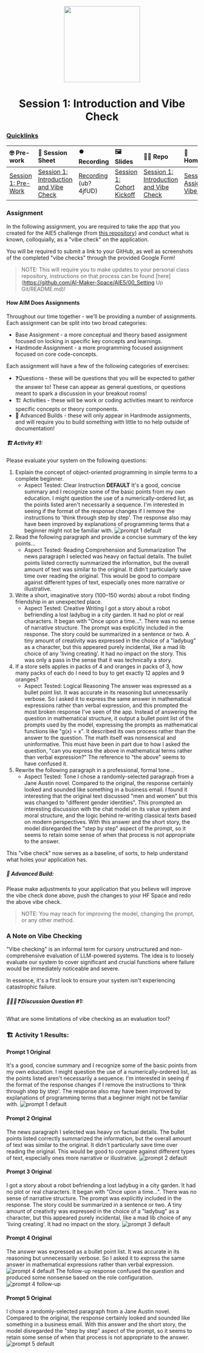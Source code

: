 <p align = "center" draggable=”false” ><img src="https://github.com/AI-Maker-Space/LLM-Dev-101/assets/37101144/d1343317-fa2f-41e1-8af1-1dbb18399719" 
     width="200px"
     height="auto"/>
</p>

<h1 align="center" id="heading">Session 1: Introduction and Vibe Check</h1>

### [Quicklinks](https://github.com/AI-Maker-Space/AIE5/00_AIM_Quicklinks)

| 🤓 Pre-work | 📰 Session Sheet | ⏺️ Recording     | 🖼️ Slides        | 👨‍💻 Repo         | 📝 Homework      | 📁 Feedback       |
|:-----------------|:-----------------|:-----------------|:-----------------|:-----------------|:-----------------|:-----------------|
| [Session 1: Pre-Work](https://www.notion.so/The-AI-Engineering-Bootcamp-Cohort-5-Home-Page-175cd547af3d80969151ebc75bb1d94a?pvs=4#175cd547af3d8159907cf0ac05eb9050)| [Session 1: Introduction and Vibe Check](https://www.notion.so/Session-1-Introduction-and-Vibe-Check-177cd547af3d804d9ec7c0266889f947) | [Recording](https://us02web.zoom.us/rec/share/pNtF3s7dsxOnsDxMALes9o1yPSc0PfHr8rS7aVZSsDKqA9RysEhfzEi57ahT0F_R.eOIPyhx8A9e58B57) (ub?4jfUD) | [Session 1: Cohort Kickoff](https://www.canva.com/design/DAGcIeKKtHE/t9TVvikxC3EUetoqY1YoKA/edit?utm_content=DAGcIeKKtHE&utm_campaign=designshare&utm_medium=link2&utm_source=sharebutton) | [Session 1: Introduction and Vibe Check](https://github.com/AI-Maker-Space/AIE5/tree/main/01_Prompt%20Engineering%20and%20Prototyping%20Best%20Practices)| [Session 1 Assignment: Vibe Check](https://forms.gle/4VVx9rGrK9gqcZ8S9)| [AIE5 Feedback 1/14](https://forms.gle/7nfaP5ngje3HDKjV9)

### Assignment

In the following assignment, you are required to take the app that you created for the AIE5 challenge (from [this repository](https://github.com/AI-Maker-Space/Beyond-ChatGPT)) and conduct what is known, colloquially, as a "vibe check" on the application. 

You will be required to submit a link to your GitHub, as well as screenshots of the completed "vibe checks" through the provided Google Form!

> NOTE: This will require you to make updates to your personal class repository, instructions on that process can be found [here](https://github.com/AI-Maker-Space/AIE5/00_Setting Up Git/README.md)!

#### How AIM Does Assignments
Throughout our time together - we'll be providing a number of assignments. Each assignment can be split into two broad categories:

- Base Assignment - a more conceptual and theory based assignment focused on locking in specific key concepts and learnings.
- Hardmode Assignment - a more programming focused assignment focused on core code-concepts.

Each assignment will have a few of the following categories of exercises:

- ❓Questions - these will be questions that you will be expected to gather the answer to! These can appear as general questions, or questions meant to spark a discussion in your breakout rooms!
- 🏗️ Activities - these will be work or coding activities meant to reinforce specific concepts or theory components.
- 🚧 Advanced Builds - these will only appear in Hardmode assignments, and will require you to build something with little to no help outside of documentation!

##### 🏗️ Activity #1:

Please evaluate your system on the following questions:

1. Explain the concept of object-oriented programming in simple terms to a complete beginner. 
    - Aspect Tested: Clear Instruction
**DEFAULT**
It's a good, concise summary and I recognize some of the basic points from my own education. I might question the use of a numerically-ordered list, as the points listed aren't necessarily a sequence. I'm interested in seeing if the format of the response changes if I remove the instructions to 'think through step by step'. The response also may have been improved by explanations of programming terms that a beginner might not be familiar with.
![prompt 1 default](./p1default.png)
2. Read the following paragraph and provide a concise summary of the key points…
    - Aspect Tested: Reading Comprehension and Summarization
    The news paragraph I selected was heavy on factual details. The bullet points listed correctly summarized the information, but the overall amount of text was similar to the original. It didn't particularly save time over reading the original. This would be good to compare against different types of text, especially ones more narrative or illustrative.
3. Write a short, imaginative story (100–150 words) about a robot finding friendship in an unexpected place.
    - Aspect Tested: Creative Writing
    I got a story about a robot befriending a lost ladybug in a city garden. It had no plot or real characters. It began with "Once upon a time...". There was no sense of narrative structure. The prompt was explicitly included in the response. The story could be summarized in a sentence or two. A tiny amount of creativity was expressed in the choice of a "ladybug" as a character, but this appeared purely incidental, like a mad lib choice of any 'living creating'. It had no impact on the story.
    This was only a pass in the sense that it was technically a story. 
4. If a store sells apples in packs of 4 and oranges in packs of 3, how many packs of each do I need to buy to get exactly 12 apples and 9 oranges?
    - Aspect Tested: Logical Reasoning
    The answer was expressed as a bullet point list. It was accurate in its reasoning but unnecessarily verbose. So I asked it to express the same answer in mathematical expressions rather than verbal expression, and this prompted the most broken response I've seen of the app. Instead of answering the question in mathematical structure, it output a bullet point list of the prompts used by the model, expressing the prompts as mathematical functions like "g(x) = x". It described its own process rather than the answer to the question. The math itself was nonsensical and uninformative. This must have been in part due to how I asked the question, "can you express the above in mathematical terms rather than verbal expression?" The reference to "the above" seems to have confused it.
5. Rewrite the following paragraph in a professional, formal tone…
    - Aspect Tested: Tone
    I chose a randomly-selected paragraph from a Jane Austin novel. Compared to the original, the response certainly looked and sounded like something in a business email. I found it interesting that the original text discussed "men and women" but this was changed to "different gender identities". This prompted an interesting discussion with the chat model on its value system and moral structure, and the logic behind re-writing classical texts based on modern perspectives.
    With this answer and the short story, the model disregarded the "step by step" aspect of the prompt, so it seems to retain some sense of when that process is not appropriate to the answer.

This "vibe check" now serves as a baseline, of sorts, to help understand what holes your application has.

##### 🚧 Advanced Build:

Please make adjustments to your application that you believe will improve the vibe check done above, push the changes to your HF Space and redo the above vibe check.

> NOTE: You may reach for improving the model, changing the prompt, or any other method.

### A Note on Vibe Checking

"Vibe checking" is an informal term for cursory unstructured and non-comprehensive evaluation of LLM-powered systems. The idea is to loosely evaluate our system to cover significant and crucial functions where failure would be immediately noticeable and severe.

In essence, it's a first look to ensure your system isn't experiencing catastrophic failure.

##### 🧑‍🤝‍🧑❓ Discussion Question #1:

What are some limitations of vibe checking as an evaluation tool?

### 🏗️ Activity 1 Results:

#### Prompt 1 Original
It's a good, concise summary and I recognize some of the basic points from my own education. I might question the use of a numerically-ordered list, as the points listed aren't necessarily a sequence. I'm interested in seeing if the format of the response changes if I remove the instructions to 'think through step by step'. The response also may have been improved by explanations of programming terms that a beginner might not be familiar with.
![prompt 1 default](./p1default.png)

#### Prompt 2 Original
The news paragraph I selected was heavy on factual details. The bullet points listed correctly summarized the information, but the overall amount of text was similar to the original. It didn't particularly save time over reading the original. This would be good to compare against different types of text, especially ones more narrative or illustrative.
![prompt 2 default](./p2default.png)

#### Prompt 3 Original
I got a story about a robot befriending a lost ladybug in a city garden. It had no plot or real characters. It began with "Once upon a time...". There was no sense of narrative structure. The prompt was explicitly included in the response. The story could be summarized in a sentence or two. A tiny amount of creativity was expressed in the choice of a "ladybug" as a character, but this appeared purely incidental, like a mad lib choice of any 'living creating'. It had no impact on the story.
![prompt 3 default](./p3default.png)

#### Prompt 4 Original
The answer was expressed as a bullet point list. It was accurate in its reasoning but unnecessarily verbose. So I asked it to express the same answer in mathematical expressions rather than verbal expression.
![prompt 4 default](./p4default.png)
The follow-up response confused the question and produced some nonsense based on the role configuration.
![prompt 4 follow-up](./p4default-1.png)

#### Prompt 5 Original
I chose a randomly-selected paragraph from a Jane Austin novel. Compared to the original, the response certainly looked and sounded like something in a business email. With this answer and the short story, the model disregarded the "step by step" aspect of the prompt, so it seems to retain some sense of when that process is not appropriate to the answer.
![prompt 5 default](./p5default.png)